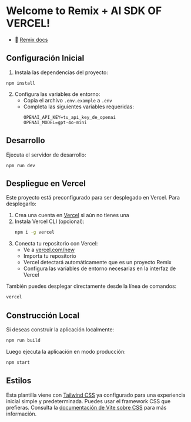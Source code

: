 # Welcome to Remix + AI SDK OF VERCEL!

- 📖 [Remix docs](https://remix.run/docs)

## Configuración Inicial

1. Instala las dependencias del proyecto:

```shellscript
npm install
```

2. Configura las variables de entorno:
   - Copia el archivo `.env.example` a `.env`
   - Completa las siguientes variables requeridas:
     ```
     OPENAI_API_KEY=tu_api_key_de_openai
     OPENAI_MODEL=gpt-4o-mini
     ```

## Desarrollo

Ejecuta el servidor de desarrollo:

```shellscript
npm run dev
```

## Despliegue en Vercel

Este proyecto está preconfigurado para ser desplegado en Vercel. Para desplegarlo:

1. Crea una cuenta en [Vercel](https://vercel.com) si aún no tienes una
2. Instala Vercel CLI (opcional):
   ```sh
   npm i -g vercel
   ```
3. Conecta tu repositorio con Vercel:
   - Ve a [vercel.com/new](https://vercel.com/new)
   - Importa tu repositorio
   - Vercel detectará automáticamente que es un proyecto Remix
   - Configura las variables de entorno necesarias en la interfaz de Vercel

También puedes desplegar directamente desde la línea de comandos:
```sh
vercel
```

## Construcción Local

Si deseas construir la aplicación localmente:

```sh
npm run build
```

Luego ejecuta la aplicación en modo producción:

```sh
npm start
```

## Estilos

Esta plantilla viene con [Tailwind CSS](https://tailwindcss.com/) ya configurado para una experiencia inicial simple y predeterminada. Puedes usar el framework CSS que prefieras. Consulta la [documentación de Vite sobre CSS](https://vitejs.dev/guide/features.html#css) para más información.
